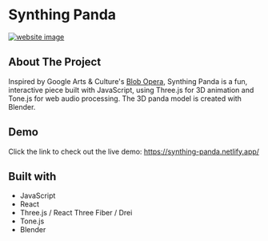 # Synthing Panda

[![website image](https://weilunma.dev/synthing-panda.jpg)](https://synthing-panda.netlify.app/)

## About The Project
Inspired by Google Arts & Culture's [Blob Opera](https://g.co/arts/fCbtbGkNjqxVACtf6), Synthing Panda is a fun, interactive piece built with JavaScript, using Three.js for 3D animation and Tone.js for web audio processing. The 3D panda model is created with Blender.

## Demo
Click the link to check out the live demo: 
https://synthing-panda.netlify.app/


## Built with
- JavaScript
- React
- Three.js / React Three Fiber / Drei
- Tone.js
- Blender